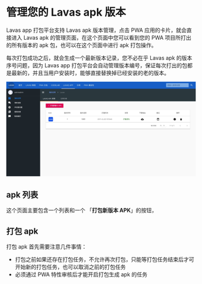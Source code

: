 # 管理您的 Lavas apk 版本

Lavas app 打包平台支持 Lavas apk 版本管理，点击 PWA 应用的卡片，就会直接进入 Lavas apk 的管理页面，在这个页面中您可以看到您的 PWA 项目所打出的所有版本的 apk 包，也可以在这个页面中进行 apk 打包操作。

每次打包成功之后，就会生成一个最新版本记录，您不必在乎 Lavas apk 的版本序号问题，因为 Lavas app 打包平台会自动管理版本编号，保证每次打出的包都是最新的，并且当用户安装时，能够直接替换掉已经安装的老的版本。

![Lavas apk 管理](./images/lavas-app-apks.png)

## apk 列表

这个页面主要包含一个列表和一个 「**打包新版本 APK**」的按钮，


## 打包 apk

打包 apk 首先需要注意几件事情：

- 打包之前如果还存在打包任务，不允许再次打包，只能等打包任务结束后才可开始新的打包任务，也可以取消之前的打包任务
- 必须通过 PWA 特性审核后才能开启打包生成 apk 的任务

## 